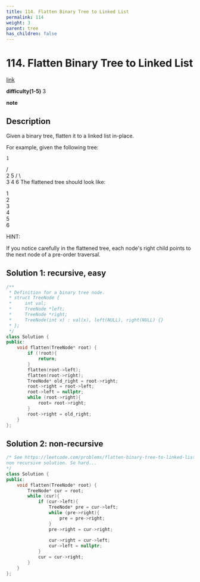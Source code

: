 ```yaml
---
title: 114. Flatten Binary Tree to Linked List
permalink: 114
weight: 3
parent: tree
has_children: false
---
```

# 114. Flatten Binary Tree to Linked List
[link](https://leetcode.com/problems/flatten-binary-tree-to-linked-list/)

**difficulty(1-5)**
3

**note**

## Description
Given a binary tree, flatten it to a linked list in-place.

For example, given the following tree:

    1
   / \
  2   5
 / \   \
3   4   6
The flattened tree should look like:

1
 \
  2
   \
    3
     \
      4
       \
        5
         \
          6

HINT:

If you notice carefully in the flattened tree, each node's right child points to the next node of a pre-order traversal.

## Solution 1: recursive, easy
```c++
/**
 * Definition for a binary tree node.
 * struct TreeNode {
 *     int val;
 *     TreeNode *left;
 *     TreeNode *right;
 *     TreeNode(int x) : val(x), left(NULL), right(NULL) {}
 * };
 */
class Solution {
public:
    void flatten(TreeNode* root) {
        if (!root){
            return;
        }
        flatten(root->left);
        flatten(root->right);
        TreeNode* old_right = root->right;
        root->right = root->left;
        root->left = nullptr;
        while (root->right){
            root= root->right;
        }
        root->right = old_right;
    }
};
```

## Solution 2: non-recursive
```c++
/* See https://leetcode.com/problems/flatten-binary-tree-to-linked-list/discuss/37010/Share-my-simple-NON-recursive-solution-O(1)-space-complexity!
non recursive solution. So hard...
*/
class Solution {
public:
    void flatten(TreeNode* root) {
        TreeNode* cur = root;
        while (cur){
            if (cur->left){
                TreeNode* pre = cur->left;
                while (pre->right){
                    pre = pre->right;
                }
                pre->right = cur->right;
                
                cur->right = cur->left;
                cur->left = nullptr;
            }
            cur = cur->right;
        }
    }
};
```